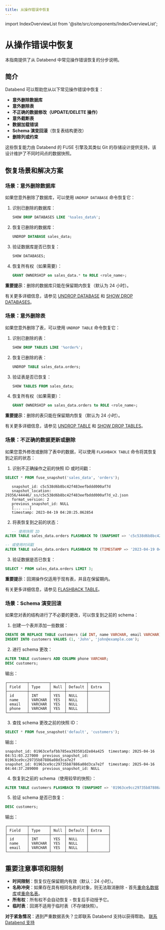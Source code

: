 ```yaml
---
title: 从操作错误中恢复
---
```

import IndexOverviewList from '@site/src/components/IndexOverviewList';

# 从操作错误中恢复

本指南提供了从 Databend 中常见操作错误恢复的分步说明。

## 简介

Databend 可以帮助您从以下常见操作错误中恢复：
- **意外删除数据库**
- **意外删除表**
- **不正确的数据修改（UPDATE/DELETE 操作）**
- **意外截断表**
- **数据加载错误**
- **Schema 演变回滚**（恢复表结构更改）
- **删除列或约束**

这些恢复能力由 Databend 的 FUSE 引擎及其类似 Git 的存储设计提供支持，该设计维护了不同时间点的数据快照。

## 恢复场景和解决方案

### 场景：意外删除数据库

如果您意外删除了数据库，可以使用 `UNDROP DATABASE` 命令恢复它：

1. 识别已删除的数据库：

    ```sql
   SHOW DROP DATABASES LIKE '%sales_data%';
    ```

2. 恢复已删除的数据库：

   ```sql
   UNDROP DATABASE sales_data;
   ```

3. 验证数据库是否已恢复：

   ```sql
   SHOW DATABASES;
   ```

4. 恢复所有权（如果需要）：

   ```sql
   GRANT OWNERSHIP on sales_data.* to ROLE <role_name>;
   ```

**重要提示**：删除的数据库只能在保留期内恢复（默认为 24 小时）。

有关更多详细信息，请参见 [UNDROP DATABASE](/sql/sql-commands/ddl/database/undrop-database) 和 [SHOW DROP DATABASES](/sql/sql-commands/ddl/database/show-drop-databases)。

### 场景：意外删除表

如果您意外删除了表，可以使用 `UNDROP TABLE` 命令恢复它：

1. 识别已删除的表：

   ```sql
   SHOW DROP TABLES LIKE '%order%';
   ```

2. 恢复已删除的表：

   ```sql
   UNDROP TABLE sales_data.orders;
   ```

3. 验证表是否已恢复：

   ```sql
   SHOW TABLES FROM sales_data;
   ```

4. 恢复所有权（如果需要）：

   ```sql
   GRANT OWNERSHIP on sales_data.orders to ROLE <role_name>;
   ```

**重要提示**：删除的表只能在保留期内恢复（默认为 24 小时）。

有关更多详细信息，请参见 [UNDROP TABLE](/sql/sql-commands/ddl/table/ddl-undrop-table) 和 [SHOW DROP TABLES](/sql/sql-commands/ddl/table/show-drop-tables)。

### 场景：不正确的数据更新或删除

如果您意外修改或删除了表中的数据，可以使用 `FLASHBACK TABLE` 命令将其恢复到之前的状态：

1. 识别不正确操作之前的快照 ID 或时间戳：

```sql
SELECT * FROM fuse_snapshot('sales_data', 'orders');
```
   
```text
   snapshot_id: c5c538d6b8bc42f483eefbddd000af7d
   snapshot_location: 29356/44446/_ss/c5c538d6b8bc42f483eefbddd000af7d_v2.json
   format_version: 2
   previous_snapshot_id: NULL
   [... ...]
   timestamp: 2023-04-19 04:20:25.062854
```

2. 将表恢复到之前的状态：

```sql
   -- 使用快照 ID
ALTER TABLE sales_data.orders FLASHBACK TO (SNAPSHOT => 'c5c538d6b8bc42f483eefbddd000af7d');

-- 或使用时间戳
ALTER TABLE sales_data.orders FLASHBACK TO (TIMESTAMP => '2023-04-19 04:20:25.062854'::TIMESTAMP);
```

3. 验证数据是否已恢复：

```sql
SELECT * FROM sales_data.orders LIMIT 3;
```

**重要提示**：回溯操作仅适用于现有表，并且在保留期内。

有关更多详细信息，请参见 [FLASHBACK TABLE](/sql/sql-commands/ddl/table/flashback-table)。

### 场景：Schema 演变回滚
如果您对表的结构进行了不必要的更改，可以恢复到之前的 schema：

1. 创建一个表并添加一些数据：

```sql
CREATE OR REPLACE TABLE customers (id INT, name VARCHAR, email VARCHAR);
INSERT INTO customers VALUES (1, 'John', 'john@example.com');
```

2. 进行 schema 更改：
```sql
ALTER TABLE customers ADD COLUMN phone VARCHAR;
DESC customers;
```

输出：
```text
┌─────────┬─────────┬──────┬─────────┬─────────┐
│ Field   │ Type    │ Null │ Default │ Extra   │
├─────────┼─────────┼──────┼─────────┼─────────┤
│ id      │ INT     │ YES  │ NULL    │         │
│ name    │ VARCHAR │ YES  │ NULL    │         │
│ email   │ VARCHAR │ YES  │ NULL    │         │
│ phone   │ VARCHAR │ YES  │ NULL    │         │
└─────────┴─────────┴──────┴─────────┴─────────┘
```

3. 查找 schema 更改之前的快照 ID：
```sql
SELECT * FROM fuse_snapshot('default', 'customers');
```

输出：
```text
snapshot_id: 01963cefafbb785ea393501d2e84a425  timestamp: 2025-04-16 04:51:03.227000  previous_snapshot_id: 01963ce9cc29735b87886a08d3ca7e2f
snapshot_id: 01963ce9cc29735b87886a08d3ca7e2f  timestamp: 2025-04-16 04:44:37.289000  previous_snapshot_id: NULL
```

4. 恢复到之前的 schema（使用较早的快照）：
```sql
ALTER TABLE customers FLASHBACK TO (SNAPSHOT => '01963ce9cc29735b87886a08d3ca7e2f');
```

5. 验证 schema 是否已恢复：
```sql 
DESC customers;
```
输出：
```text
┌─────────┬─────────┬──────┬─────────┬─────────┐
│ Field   │ Type    │ Null │ Default │ Extra   │
├─────────┼─────────┼──────┼─────────┼─────────┤
│ id      │ INT     │ YES  │ NULL    │         │
│ name    │ VARCHAR │ YES  │ NULL    │         │
│ email   │ VARCHAR │ YES  │ NULL    │         │
└─────────┴─────────┴──────┴─────────┴─────────┘
```


## 重要注意事项和限制

- **时间限制**：恢复仅在保留期内有效（默认：24 小时）。
- **名称冲突**：如果存在具有相同名称的对象，则无法取消删除 - 首先[重命名数据库](/sql/sql-commands/ddl/database/ddl-alter-database)或[重命名表](/sql/sql-commands/ddl/table/ddl-rename-table)。
- **所有权**：所有权不会自动恢复 - 恢复后手动授予它。
- **临时表**：回溯不适用于临时表（不存储快照）。

**对于紧急情况**：遇到严重数据丢失？立即联系 Databend 支持以获得帮助。
[联系 Databend 支持](https://www.databend.com/contact-us/)